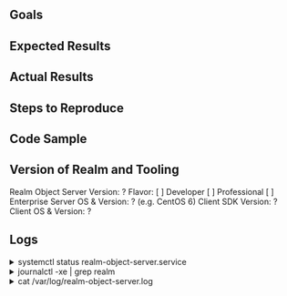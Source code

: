 <!--- We LOVE to help with any issues or bugs you have! -->

<!--- **Questions**: If you have questions about how to use Realm, ask on -->
<!--- [StackOverflow](http://stackoverflow.com/questions/ask?tags=realm). -->
<!--- We monitor the `realm` tag. -->

<!--- **Feature Request**: Just fill in the first two sections below. -->

<!--- **Bugs**: To help you as fast as possible with an issue please describe your issue  -->
<!--- and the steps you have taken to reproduce it in as many details as possible.  -->

<!--- Thanks for helping us help you! :-)  -->

## Goals
<!--- What do you want to achieve? -->

## Expected Results
<!--- What did you expected to happen? -->

## Actual Results
<!--- What did happened instead? -->
<!--- e.g. the stack trace of a crash -->

## Steps to Reproduce
<!--- What are steps we can follow to reproduce this issue? -->

## Code Sample
<!--- Provide a code sample or test case that highlights the issue. -->
<!--- If relevant, include your model definitions. -->
<!--- For larger code samples, links to external gists/repositories are preferred. -->
<!--- Alternatively share confidentially via mail to help@realm.io. -->
<!--- Full projects that we can compile and run ourselves are ideal! -->

## Version of Realm and Tooling

Realm Object Server Version: ?
Flavor:
[ ] Developer
[ ] Professional
[ ] Enterprise
Server OS & Version: ? (e.g. CentOS 6)
Client SDK Version: ?
Client OS & Version: ?

## Logs
<!--- Please provide the output of the following commands where the server is executing: -->
<details>
<summary>systemctl status realm-object-server.service</summary>

</details>

<details>
<summary>journalctl -xe | grep realm</summary>

</details>

<details>
<summary>cat /var/log/realm-object-server.log</summary>

</details>
